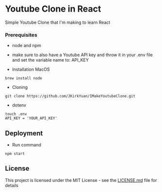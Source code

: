 # Youtube Clone in React

Simple Youtube Clone that I'm making to learn React

### Prerequisites

- node and npm
- make sure to also have a Youtube API key and throw it in your .env file and set the variable name to: API_KEY

- Installation MacOS
```
brew install node
```

- Cloning
```
git clone https://github.com/JKirkYuan/IMakeYoutubeClone.git
```
- dotenv
```
touch .env
API_KEY = 'YOUR_API_KEY'
```

## Deployment

- Run command
```
npm start
```

## License

This project is licensed under the MIT License - see the [LICENSE.md](LICENSE.md) file for details
